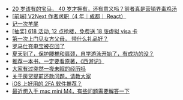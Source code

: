 + [20 岁该有的宝马， 40 岁才拥有，还有意义吗？前者真是营销界毒鸡汤](https://www.v2ex.com/t/1139066)
+ [[前端] V2Next 作者求职（4 年｜成都｜ React）](https://www.v2ex.com/t/1139047)
+ [记一次羊尾](https://www.v2ex.com/t/1139128)
+ [[抽奖] 618 活动, 12 点抢楼，免费送 18 张虚拟 visa 卡](https://www.v2ex.com/t/1139126)
+ [第一次上门见女方父母， 带什么礼品好？](https://www.v2ex.com/t/1139071)
+ [罗马仕充电宝被召回了](https://www.v2ex.com/t/1139041)
+ [夏天到了，保护腰椎和肩颈，自学游泳开始了，有成功的没？](https://www.v2ex.com/t/1139036)
+ [推荐一本书，一定要看原著，《西游记》](https://www.v2ex.com/t/1139038)
+ [大家有过突然一夜未眠的经历吗](https://www.v2ex.com/t/1139031)
+ [关于房贷提前还款问题，请教大家](https://www.v2ex.com/t/1139184)
+ [iOS 上好用的 2FA 软件推荐？](https://www.v2ex.com/t/1139101)
+ [最近想入手 mac mini M4，有些问题需要解答一下](https://www.v2ex.com/t/1139037)
